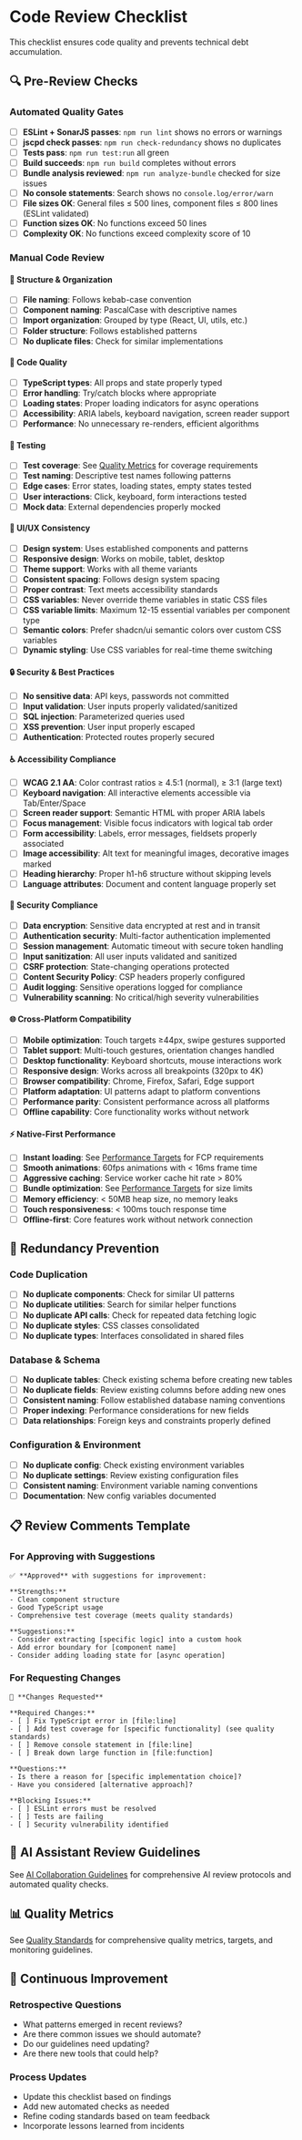 # Code Review Checklist

This checklist ensures code quality and prevents technical debt accumulation.

## 🔍 Pre-Review Checks

### Automated Quality Gates
- [ ] **ESLint + SonarJS passes**: `npm run lint` shows no errors or warnings
- [ ] **jscpd check passes**: `npm run check-redundancy` shows no duplicates
- [ ] **Tests pass**: `npm run test:run` all green
- [ ] **Build succeeds**: `npm run build` completes without errors
- [ ] **Bundle analysis reviewed**: `npm run analyze-bundle` checked for size issues
- [ ] **No console statements**: Search shows no `console.log/error/warn`
- [ ] **File sizes OK**: General files ≤ 500 lines, component files ≤ 800 lines (ESLint validated)
- [ ] **Function sizes OK**: No functions exceed 50 lines
- [ ] **Complexity OK**: No functions exceed complexity score of 10

### Manual Code Review

#### 📁 Structure & Organization
- [ ] **File naming**: Follows kebab-case convention
- [ ] **Component naming**: PascalCase with descriptive names
- [ ] **Import organization**: Grouped by type (React, UI, utils, etc.)
- [ ] **Folder structure**: Follows established patterns
- [ ] **No duplicate files**: Check for similar implementations

#### 🔧 Code Quality
- [ ] **TypeScript types**: All props and state properly typed
- [ ] **Error handling**: Try/catch blocks where appropriate
- [ ] **Loading states**: Proper loading indicators for async operations
- [ ] **Accessibility**: ARIA labels, keyboard navigation, screen reader support
- [ ] **Performance**: No unnecessary re-renders, efficient algorithms

#### 🧪 Testing
- [ ] **Test coverage**: See [Quality Metrics](standards/QUALITY_METRICS.md#testing-standards) for coverage requirements
- [ ] **Test naming**: Descriptive test names following patterns
- [ ] **Edge cases**: Error states, loading states, empty states tested
- [ ] **User interactions**: Click, keyboard, form interactions tested
- [ ] **Mock data**: External dependencies properly mocked

#### 🎨 UI/UX Consistency
- [ ] **Design system**: Uses established components and patterns
- [ ] **Responsive design**: Works on mobile, tablet, desktop
- [ ] **Theme support**: Works with all theme variants
- [ ] **Consistent spacing**: Follows design system spacing
- [ ] **Proper contrast**: Text meets accessibility standards
- [ ] **CSS variables**: Never override theme variables in static CSS files
- [ ] **CSS variable limits**: Maximum 12-15 essential variables per component type
- [ ] **Semantic colors**: Prefer shadcn/ui semantic colors over custom CSS variables
- [ ] **Dynamic styling**: Use CSS variables for real-time theme switching

#### 🔒 Security & Best Practices
- [ ] **No sensitive data**: API keys, passwords not committed
- [ ] **Input validation**: User inputs properly validated/sanitized
- [ ] **SQL injection**: Parameterized queries used
- [ ] **XSS prevention**: User input properly escaped
- [ ] **Authentication**: Protected routes properly secured

#### ♿ Accessibility Compliance
- [ ] **WCAG 2.1 AA**: Color contrast ratios ≥ 4.5:1 (normal), ≥ 3:1 (large text)
- [ ] **Keyboard navigation**: All interactive elements accessible via Tab/Enter/Space
- [ ] **Screen reader support**: Semantic HTML with proper ARIA labels
- [ ] **Focus management**: Visible focus indicators with logical tab order
- [ ] **Form accessibility**: Labels, error messages, fieldsets properly associated
- [ ] **Image accessibility**: Alt text for meaningful images, decorative images marked
- [ ] **Heading hierarchy**: Proper h1-h6 structure without skipping levels
- [ ] **Language attributes**: Document and content language properly set

#### 🔐 Security Compliance
- [ ] **Data encryption**: Sensitive data encrypted at rest and in transit
- [ ] **Authentication security**: Multi-factor authentication implemented
- [ ] **Session management**: Automatic timeout with secure token handling
- [ ] **Input sanitization**: All user inputs validated and sanitized
- [ ] **CSRF protection**: State-changing operations protected
- [ ] **Content Security Policy**: CSP headers properly configured
- [ ] **Audit logging**: Sensitive operations logged for compliance
- [ ] **Vulnerability scanning**: No critical/high severity vulnerabilities

#### 🌐 Cross-Platform Compatibility
- [ ] **Mobile optimization**: Touch targets ≥44px, swipe gestures supported
- [ ] **Tablet support**: Multi-touch gestures, orientation changes handled
- [ ] **Desktop functionality**: Keyboard shortcuts, mouse interactions work
- [ ] **Responsive design**: Works across all breakpoints (320px to 4K)
- [ ] **Browser compatibility**: Chrome, Firefox, Safari, Edge support
- [ ] **Platform adaptation**: UI patterns adapt to platform conventions
- [ ] **Performance parity**: Consistent performance across all platforms
- [ ] **Offline capability**: Core functionality works without network

#### ⚡ Native-First Performance
- [ ] **Instant loading**: See [Performance Targets](standards/PERFORMANCE_TARGETS.md#loading-performance) for FCP requirements
- [ ] **Smooth animations**: 60fps animations with < 16ms frame time
- [ ] **Aggressive caching**: Service worker cache hit rate > 80%
- [ ] **Bundle optimization**: See [Performance Targets](standards/PERFORMANCE_TARGETS.md#bundle-size-targets) for size limits
- [ ] **Memory efficiency**: < 50MB heap size, no memory leaks
- [ ] **Touch responsiveness**: < 100ms touch response time
- [ ] **Offline-first**: Core features work without network connection

## 🚫 Redundancy Prevention

### Code Duplication
- [ ] **No duplicate components**: Check for similar UI patterns
- [ ] **No duplicate utilities**: Search for similar helper functions
- [ ] **No duplicate API calls**: Check for repeated data fetching logic
- [ ] **No duplicate styles**: CSS classes consolidated
- [ ] **No duplicate types**: Interfaces consolidated in shared files

### Database & Schema
- [ ] **No duplicate tables**: Check existing schema before creating new tables
- [ ] **No duplicate fields**: Review existing columns before adding new ones
- [ ] **Consistent naming**: Follow established database naming conventions
- [ ] **Proper indexing**: Performance considerations for new fields
- [ ] **Data relationships**: Foreign keys and constraints properly defined

### Configuration & Environment
- [ ] **No duplicate config**: Check existing environment variables
- [ ] **No duplicate settings**: Review existing configuration files
- [ ] **Consistent naming**: Environment variable naming conventions
- [ ] **Documentation**: New config variables documented

## 📋 Review Comments Template

### For Approving with Suggestions
```
✅ **Approved** with suggestions for improvement:

**Strengths:**
- Clean component structure
- Good TypeScript usage
- Comprehensive test coverage (meets quality standards)

**Suggestions:**
- Consider extracting [specific logic] into a custom hook
- Add error boundary for [component name]
- Consider adding loading state for [async operation]
```

### For Requesting Changes
```
🔄 **Changes Requested**

**Required Changes:**
- [ ] Fix TypeScript error in [file:line]
- [ ] Add test coverage for [specific functionality] (see quality standards)
- [ ] Remove console statement in [file:line]
- [ ] Break down large function in [file:function]

**Questions:**
- Is there a reason for [specific implementation choice]?
- Have you considered [alternative approach]?

**Blocking Issues:**
- [ ] ESLint errors must be resolved
- [ ] Tests are failing
- [ ] Security vulnerability identified
```

## 🤖 AI Assistant Review Guidelines

See [AI Collaboration Guidelines](AI_COLLABORATION_GUIDELINES.md) for comprehensive AI review protocols and automated quality checks.

## 📊 Quality Metrics

See [Quality Standards](QUALITY_STANDARDS.md) for comprehensive quality metrics, targets, and monitoring guidelines.

## 🔄 Continuous Improvement

### Retrospective Questions
- What patterns emerged in recent reviews?
- Are there common issues we should automate?
- Do our guidelines need updating?
- Are there new tools that could help?

### Process Updates
- Update this checklist based on findings
- Add new automated checks as needed
- Refine coding standards based on team feedback
- Incorporate lessons learned from incidents